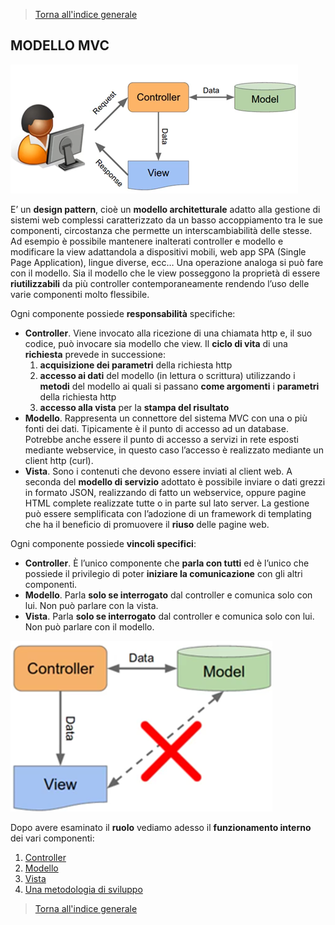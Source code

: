 >[Torna all'indice generale](main.md)   
## **MODELLO MVC**

![mvcmain](mvcmain.png)

E’ un **design pattern**, cioè un **modello architetturale** adatto alla gestione di sistemi web complessi caratterizzato da un basso accoppiamento tra le sue componenti, circostanza che permette un interscambiabilità delle stesse. Ad esempio è possibile mantenere inalterati controller e modello e modificare la view adattandola a dispositivi mobili, web app SPA (Single Page Application), lingue diverse, ecc…
Una operazione analoga si può fare con il modello. Sia il modello che le view posseggono la proprietà di essere **riutilizzabili** da più controller contemporaneamente rendendo l’uso delle varie componenti molto flessibile.

Ogni componente possiede **responsabilità** specifiche:
-	**Controller**. Viene invocato alla ricezione di una chiamata http e, il suo codice, può invocare sia modello che view. Il **ciclo di vita** di una **richiesta** prevede in successione:
    1.	**acquisizione dei parametri** della richiesta http 
    2.	**accesso ai dati** del modello (in lettura o scrittura) utilizzando i **metodi** del modello ai quali si passano **come argomenti** i **parametri** della richiesta http
    3.	**accesso alla vista** per la **stampa del risultato**
-	**Modello**. Rappresenta un connettore del sistema MVC con una o più fonti dei dati. Tipicamente è il punto di accesso ad un database. Potrebbe anche essere il punto di accesso a servizi in rete esposti mediante webservice, in questo caso l’accesso è realizzato mediante un client http (curl).
-	**Vista**. Sono i contenuti che devono essere inviati al client web. A seconda del **modello di servizio** adottato è possibile inviare o dati grezzi in formato JSON, realizzando di fatto un webservice, oppure pagine HTML complete realizzate tutte o in parte sul lato server. La gestione può essere semplificata con l’adozione di un framework di templating che ha il beneficio di promuovere il **riuso** delle pagine web.

Ogni componente possiede **vincoli specifici**:
-	**Controller**. È l’unico componente che **parla con tutti** ed è l’unico che possiede il privilegio di poter **iniziare la comunicazione** con gli altri componenti.
-	**Modello**. Parla **solo se interrogato** dal controller e comunica solo con lui. Non può parlare con la vista.
-	**Vista**. Parla **solo se interrogato** dal controller e comunica solo con lui. Non può parlare con il modello.

![mvccomm](mvccomm.png)

Dopo avere esaminato il **ruolo** vediamo adesso il **funzionamento interno** dei vari componenti:

1. [Controller](controller.md) 
2. [Modello](model.md)
3. [Vista](view.md)
4. [Una metodologia di sviluppo](metodologia.md)

>[Torna all'indice generale](main.md)
